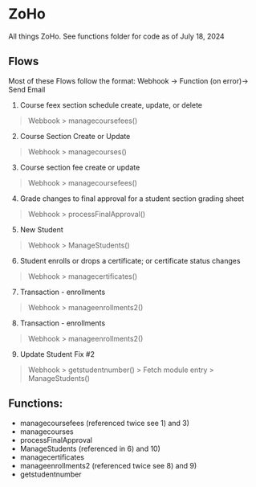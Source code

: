 # ZoHo
All things ZoHo. See functions folder for code as of July 18, 2024


## Flows
Most of these Flows follow the format:
Webhook -> Function (on error)-> Send Email 

1) Course feex section schedule create, update, or delete
> Webbook > managecoursefees()

2) Course Section Create or Update
> Webhook > managecourses()

3) Course section fee create or update
> Webhook > managecoursefees()

4) Grade changes to final approval for a student section grading sheet
> Webhook > processFinalApproval()

5) New Student
> Webhook > ManageStudents()
   
6) Student enrolls or drops a certificate; or certificate status changes
> Webhook > managecertificates()

7) Transaction - enrollments
> Webhook > manageenrollments2()

8) Transaction - enrollments
> Webhook > manageenrollments2()

9) Update Student Fix #2
> Webhook > getstudentnumber() > Fetch module entry > ManageStudents()

## Functions:
- managecoursefees (referenced twice see 1) and 3)
- managecourses
- processFinalApproval 
- ManageStudents (referenced in 6) and 10) 
- managecertificates
- manageenrollments2 (referenced twice see 8) and 9) 
- getstudentnumber
